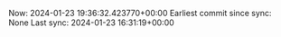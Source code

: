 Now: 2024-01-23 19:36:32.423770+00:00 Earliest commit since sync: None Last sync: 2024-01-23 16:31:19+00:00
